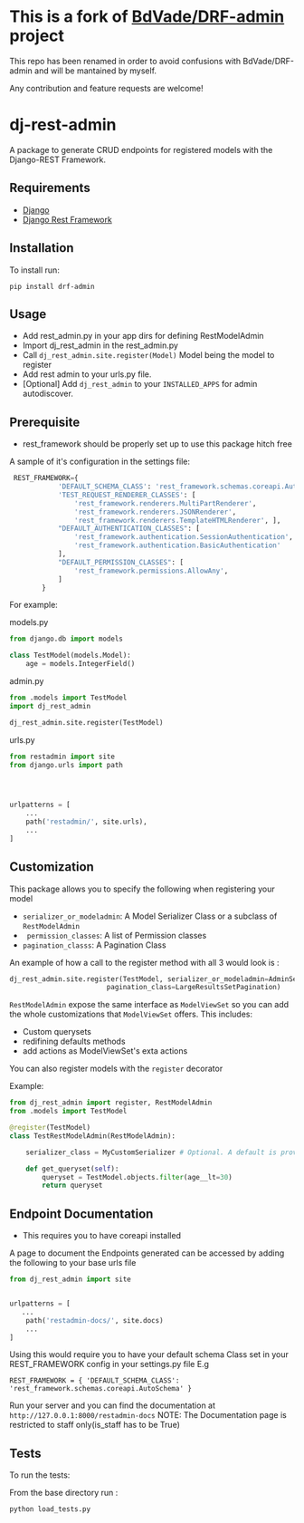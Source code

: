 # This is a fork of [BdVade/DRF-admin](https://github.com/BdVade/DRF-admin) project

This repo has been renamed in order to avoid confusions with BdVade/DRF-admin and will be
mantained by myself. 

Any contribution and feature requests are welcome!

# dj-rest-admin
A package to generate CRUD endpoints for registered models with the Django-REST Framework. 

## Requirements
- [Django](https://docs.djangoproject.com/en/4.0/)
- [Django Rest Framework](https://www.django-rest-framework.org/)

## Installation
To install run:

`pip install drf-admin`

## Usage
- Add rest_admin.py in your app dirs for defining RestModelAdmin
- Import dj_rest_admin in the rest_admin.py 
- Call `dj_rest_admin.site.register(Model)` Model being the model to register 
- Add rest admin to your urls.py file.
- [Optional] Add `dj_rest_admin` to your `INSTALLED_APPS` for admin autodiscover.

## Prerequisite
- rest_framework should be properly set up to use this package hitch free

A sample of it's configuration in the settings file:
```python
 REST_FRAMEWORK={
            'DEFAULT_SCHEMA_CLASS': 'rest_framework.schemas.coreapi.AutoSchema',
            'TEST_REQUEST_RENDERER_CLASSES': [
                'rest_framework.renderers.MultiPartRenderer',
                'rest_framework.renderers.JSONRenderer',
                'rest_framework.renderers.TemplateHTMLRenderer', ],
            "DEFAULT_AUTHENTICATION_CLASSES": [
                'rest_framework.authentication.SessionAuthentication',
                'rest_framework.authentication.BasicAuthentication'
            ],
            "DEFAULT_PERMISSION_CLASSES": [
                'rest_framework.permissions.AllowAny',
            ]
        }
```

For example: 

models.py
```python
from django.db import models

class TestModel(models.Model):
    age = models.IntegerField()
```

admin.py
```python
from .models import TestModel
import dj_rest_admin

dj_rest_admin.site.register(TestModel)
```
urls.py
```python
from restadmin import site
from django.urls import path




urlpatterns = [
    ...
    path('restadmin/', site.urls),
    ...
]
```

## Customization
This package allows you to specify the following when registering your model
- `serializer_or_modeladmin`: A Model Serializer Class or a subclass of `RestModelAdmin`
- ` permission_classes`: A list of Permission classes
- `pagination_classs`: A Pagination Class

An example of how a call to the register method with all 3 would look is :
```python
dj_rest_admin.site.register(TestModel, serializer_or_modeladmin=AdminSerializer, permission_classes=[ReadOnly], 
                        pagination_class=LargeResultsSetPagination)

```

`RestModelAdmin` expose the same interface as `ModelViewSet` so you can add the whole customizations that
`ModelViewSet` offers. This includes:

- Custom querysets
- redifining defaults methods
- add actions as ModelViewSet's exta actions

You can also register models with the `register` decorator

Example:
```python
from dj_rest_admin import register, RestModelAdmin
from .models import TestModel

@register(TestModel)
class TestRestModelAdmin(RestModelAdmin):

    serializer_class = MyCustomSerializer # Optional. A default is provided if None defined

    def get_queryset(self):
        queryset = TestModel.objects.filter(age__lt=30)
        return queryset

```

## Endpoint Documentation
* This requires you to have coreapi installed

A page to document the Endpoints generated can be accessed by adding the following to your base urls file

```python
from dj_rest_admin import site


urlpatterns = [
   ...
    path('restadmin-docs/', site.docs)
    ...
]
```


Using this would require you to have your default schema Class set in your REST_FRAMEWORK config in your settings.py file
E.g

```
REST_FRAMEWORK = { 'DEFAULT_SCHEMA_CLASS': 'rest_framework.schemas.coreapi.AutoSchema' }
```
Run your server and you can find the documentation at ` http://127.0.0.1:8000/restadmin-docs`
NOTE: The Documentation page is restricted to staff only(is_staff has to be True)
## Tests
To run the tests:

From the base directory run :
```
python load_tests.py
```
